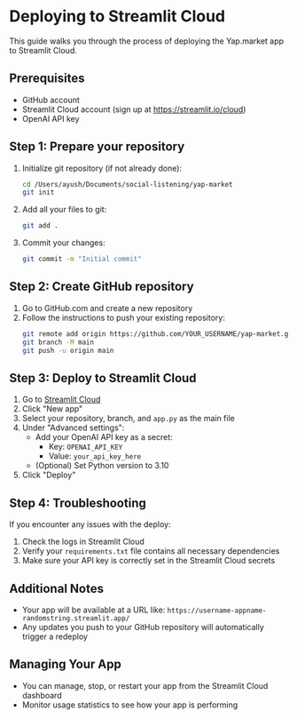 # Deploying to Streamlit Cloud

This guide walks you through the process of deploying the Yap.market app to Streamlit Cloud.

## Prerequisites

- GitHub account
- Streamlit Cloud account (sign up at https://streamlit.io/cloud)
- OpenAI API key

## Step 1: Prepare your repository

1. Initialize git repository (if not already done):
   ```bash
   cd /Users/ayush/Documents/social-listening/yap-market
   git init
   ```

2. Add all your files to git:
   ```bash
   git add .
   ```

3. Commit your changes:
   ```bash
   git commit -m "Initial commit"
   ```

## Step 2: Create GitHub repository

1. Go to GitHub.com and create a new repository
2. Follow the instructions to push your existing repository:
   ```bash
   git remote add origin https://github.com/YOUR_USERNAME/yap-market.git
   git branch -M main
   git push -u origin main
   ```

## Step 3: Deploy to Streamlit Cloud

1. Go to [Streamlit Cloud](https://streamlit.io/cloud)
2. Click "New app"
3. Select your repository, branch, and `app.py` as the main file
4. Under "Advanced settings":
   - Add your OpenAI API key as a secret:
     - Key: `OPENAI_API_KEY`
     - Value: `your_api_key_here`
   - (Optional) Set Python version to 3.10
5. Click "Deploy"

## Step 4: Troubleshooting

If you encounter any issues with the deploy:

1. Check the logs in Streamlit Cloud
2. Verify your `requirements.txt` file contains all necessary dependencies
3. Make sure your API key is correctly set in the Streamlit Cloud secrets

## Additional Notes

- Your app will be available at a URL like: `https://username-appname-randomstring.streamlit.app/`
- Any updates you push to your GitHub repository will automatically trigger a redeploy

## Managing Your App

- You can manage, stop, or restart your app from the Streamlit Cloud dashboard
- Monitor usage statistics to see how your app is performing

